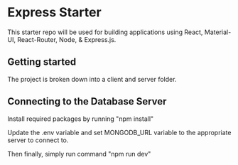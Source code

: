 # Express Starter

This starter repo will be used for building applications using React, Material-UI, React-Router, Node, & Express.js.

## Getting started

The project is broken down into a client and server folder.

## Connecting to the Database Server

Install required packages by running "npm install"

Update the .env variable and set MONGODB_URL variable to the appropriate 
server to connect to.

Then finally, simply run command "npm run dev"